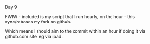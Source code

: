 Day 9

FWIW - included is my script that I run hourly, on the hour - this
sync/rebases my fork on github.

Which means I should aim to the commit within an hour if doing it via
github.com site, eg via ipad.
